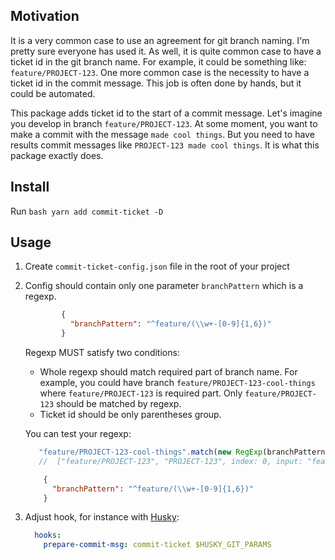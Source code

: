 ## Motivation
It is a very common case to use an agreement for git branch naming. I'm pretty sure everyone has used it.
As well, it is quite common case to have a ticket id in the git branch name. For example, it could be something like:
`feature/PROJECT-123`. One more common case is the necessity to have a ticket id in the commit message. This job is often done by hands, but it could be automated.

This package adds ticket id to the start of a commit message. Let's imagine you develop in branch `feature/PROJECT-123`.
At some moment, you want to make a commit with the message `made cool things`. But you need to have results commit
messages like `PROJECT-123 made cool things`. It is what this package exactly does.

## Install

 Run ```bash
          yarn add commit-ticket -D
       ```
       
## Usage 
       
1. Create `commit-ticket-config.json` file in the root of your project
2. Config should contain only one parameter `branchPattern` which is a regexp.
    ```json
            {
              "branchPattern": "^feature/(\\w+-[0-9]{1,6})"
            }     
    ```
    
    Regexp MUST satisfy two conditions:
    * Whole regexp should match required part of branch name. For example, you could have branch `feature/PROJECT-123-cool-things`
    where `feature/PROJECT-123` is required part. Only `feature/PROJECT-123` should be matched by regexp.
    * Ticket id should be only parentheses group.
    
    You can test your regexp:
    
    ```javascript
       "feature/PROJECT-123-cool-things".match(new RegExp(branchPattern)) // should return
       //  ["feature/PROJECT-123", "PROJECT-123", index: 0, input: "feature/PROJECT-123-cool-things", groups: undefined]
    ```
         
    ```json
        {
          "branchPattern": "^feature/(\\w+-[0-9]{1,6})"
        }     
    ```
3.  Adjust hook, for instance with [Husky](https://github.com/typicode/husky):
    ```yaml
      hooks:
        prepare-commit-msg: commit-ticket $HUSKY_GIT_PARAMS
    ```



